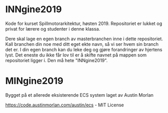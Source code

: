 # INNgine2019
Kode for kurset Spillmotorarkitektur, høsten 2019.
Repositoriet er lukket og privat for lærere og studenter i denne klassa.

Dere skal lage en egen branch av masterbranchen inne i dette repositoriet. Kall branchen din noe med ditt eget ekte navn, så vi ser hvem sin branch det er.
I din egen branch kan du leke deg og gjøre forandringer av hjertens lyst. Det eneste du ikke får lov til er å skifte navnet på mappen som repositoriet ligger i. Den må hete "INNgine2019".


# MINgine2019

Bygget på et allerede eksisterende ECS system laget av Austin Morlan

https://code.austinmorlan.com/austin/ecs - MIT License

